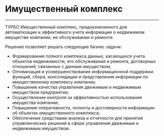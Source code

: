 ﻿# Имущественный комплекс
_______________

ТУРБО Имущественный комплекс, предназначенного для автоматизации и эффективного учета информации о недвижимом имуществе компании, ее обслуживании и ремонте.

Решение позволяет решать следующие бизнес задачи:
* Формирование полного комплекса данных, касающихся учета объектов недвижимости, его обслуживания и ремонта, договорных отношений, связанных с данным имуществом;
* Оптимизация и усовершенствование информационной поддержки функций, сбора, консолидации и представления информации по имущественному комплексу компании;
* Повышение качества управления движимым и недвижимым имуществом предприятия;
* Осуществление контроля за эффективностью использования имущества компании;
* Повышение оперативности, полноты и достоверности информации об объектах имущественного комплекса;
* Обеспечение средствами анализа и отчетности для принятия управленческих решений в сфере управления движимым и недвижимым имуществом.
